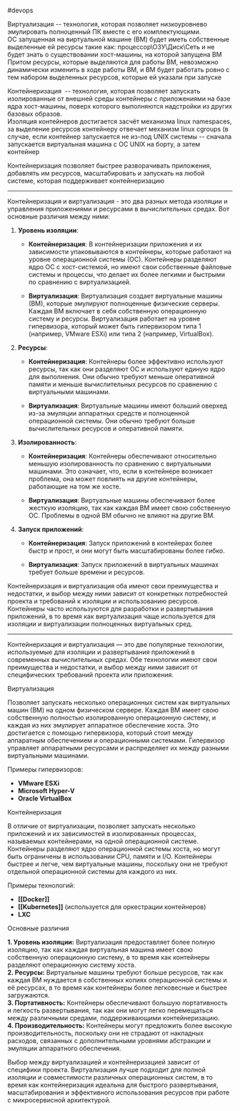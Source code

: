 #devops 

Виртуализация -- технология, которая позволяет низкоуровнево эмулировать полноценный ПК вместе с его комплектующими.  
ОС запущенная на виртуальной машине (ВМ) будет иметь собственные выделенные ей ресурсы такие как: процессор\ОЗУ\Диск\Сеть и не будет знать о существовании хост-машины, на которой запущена ВМ   
Притом ресурсы, которые выделяются для работы ВМ, невозможно динамически изменить в ходе работы ВМ, и ВМ будет работать ровно с тем набором выделенных ресурсов, которые ей указали при запуске 

Контейнеризация  -- технология, которая позволяет запускать изолированные от внешней среды контейнеры с приложениями на базе ядра хост-машины, поверх которого выполняются надстройки из других базовых образов.   
Изоляция контейнеров достигается засчёт механизма linux namespaces, за выделение ресурсов контейнеру отвечает механизм linux cgroups (в случае, если контейнер запускается не из-под UNIX системы -- сначала запускается виртуальная машина с ОС UNIX на борту, а затем контейнер

Контейнеризация позволяет быстрее разворачивать приложения, добавлять им ресурсов, масштабировать и запускать на любой системе, которая поддерживает контейнеризацию

-----

Контейнеризация и виртуализация - это два разных метода изоляции и управления приложениями и ресурсами в вычислительных средах. Вот основные различия между ними:

1. **Уровень изоляции**:
    
    - **Контейнеризация**: В контейнеризации приложения и их зависимости упаковываются в контейнеры, которые работают на уровне операционной системы (ОС). Контейнеры разделяют ядро ОС с хост-системой, но имеют свои собственные файловые системы и процессы, что делает их более легкими и быстрыми по сравнению с виртуализацией.
        
    - **Виртуализация**: Виртуализация создает виртуальные машины (ВМ), которые эмулируют полноценные физические серверы. Каждая ВМ включает в себя собственную операционную систему и ресурсы. Виртуализация работает на уровне гипервизора, который может быть гипервизором типа 1 (например, VMware ESXi) или типа 2 (например, VirtualBox).
        
2. **Ресурсы**:
    
    - **Контейнеризация**: Контейнеры более эффективно используют ресурсы, так как они разделяют ОС и используют единую ядро для выполнения. Они обычно требуют меньше оперативной памяти и меньше вычислительных ресурсов по сравнению с виртуальными машинами.
        
    - **Виртуализация**: Виртуальные машины имеют больший оверхед из-за эмуляции аппаратных средств и полноценной операционной системы. Они обычно требуют больше вычислительных ресурсов и оперативной памяти.
        
3. **Изолированность**:
    
    - **Контейнеризация**: Контейнеры обеспечивают относительно меньшую изолированность по сравнению с виртуальными машинами. Это означает, что, если в контейнере возникает проблема, она может повлиять на другие контейнеры, работающие на том же хосте.
        
    - **Виртуализация**: Виртуальные машины обеспечивают более жесткую изоляцию, так как каждая ВМ имеет свою собственную ОС. Проблемы в одной ВМ обычно не влияют на другие ВМ.
        
4. **Запуск приложений**:
    
    - **Контейнеризация**: Запуск приложений в контейерах более быстр и прост, и они могут быть масштабированы более гибко.
        
    - **Виртуализация**: Запуск приложений в виртуальных машинах требует больше времени и ресурсов.
        

Контейнеризация и виртуализация оба имеют свои преимущества и недостатки, и выбор между ними зависит от конкретных потребностей проекта и требований к изоляции и использованию ресурсов. Контейнеры часто используются для разработки и развертывания приложений, в то время как виртуализация чаще используется для изоляции и виртуализации полноценных виртуальных сред.

-----

Контейнеризация и виртуализация — это две популярные технологии, используемые для изоляции и развертывания приложений в современных вычислительных средах. Обе технологии имеют свои преимущества и недостатки, и выбор между ними зависит от специфических требований проекта или приложения.

Виртуализация

Позволяет запускать несколько операционных систем как виртуальных машин (ВМ) на одном физическом сервере. Каждая ВМ имеет свою собственную полностью изолированную операционную систему, и каждая из них эмулирует аппаратное обеспечение хоста. Это достигается с помощью гипервизора, который стоит между аппаратным обеспечением и операционными системами. Гипервизор управляет аппаратными ресурсами и распределяет их между разными виртуальными машинами.

Примеры гипервизоров:

- **VMware ESXi**
- **Microsoft Hyper-V**
- **Oracle VirtualBox**

Контейнеризация

В отличие от виртуализации, позволяет запускать несколько приложений и их зависимостей в изолированных процессах, называемых контейнерами, на одной операционной системе. Контейнеры разделяют ядро операционной системы хоста, но могут быть ограничены в использовании CPU, памяти и I/O. Контейнеры быстрее и легче, чем виртуальные машины, поскольку они не требуют отдельной операционной системы для каждого из них.

Примеры технологий:

- **[[Docker]]**
- **[[Kubernetes]]** (используется для оркестрации контейнеров)
- **LXC**

Основные различия

**1. Уровень изоляции:** Виртуализация предоставляет более полную изоляцию, так как каждая виртуальная машина имеет свою собственную операционную систему, в то время как контейнеры разделяют операционную систему хоста.  
**2. Ресурсы:** Виртуальные машины требуют больше ресурсов, так как каждая ВМ нуждается в собственных копиях операционной системы и её ресурсах, в то время как контейнеры более легковесные и быстрее загружаются.  
**3. Портативность:** Контейнеры обеспечивают большую портативность и легкость развертывания, так как они могут легко перемещаться между различными средами, поддерживающими контейнеризацию.  
**4. Производительность:** Контейнеры могут предложить более высокую производительность, поскольку они не страдают от накладных расходов, связанных с дополнительными уровнями абстракции и эмуляции аппаратного обеспечения.

Выбор между виртуализацией и контейнеризацией зависит от специфики проекта. Виртуализация лучше подходит для полной изоляции и совместимости различных операционных систем, в то время как контейнеризация идеальна для быстрого развертывания, масштабирования и эффективного использования ресурсов при работе с микросервисной архитектурой.